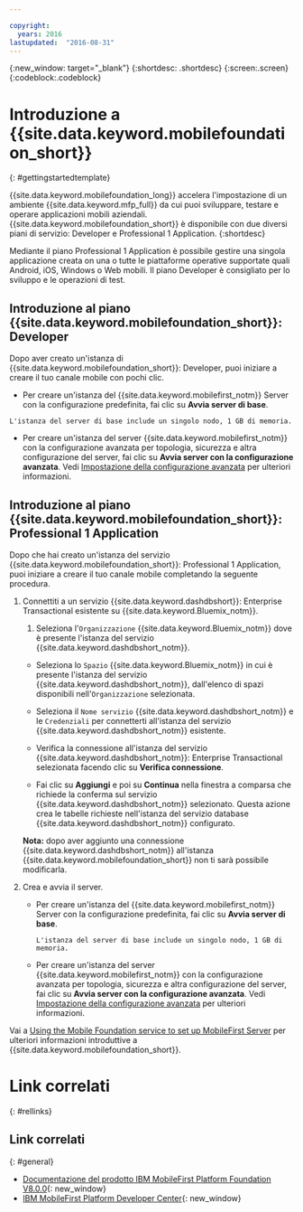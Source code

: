 ```yaml
---

copyright:
  years: 2016
lastupdated:  "2016-08-31"
---
```


{:new_window: target="_blank"}
{:shortdesc: .shortdesc}
{:screen:.screen}
{:codeblock:.codeblock}

# Introduzione a {{site.data.keyword.mobilefoundation_short}}
{: #gettingstartedtemplate}

<!--Last updated: 31 August 2016
{: .last-updated}-->

{{site.data.keyword.mobilefoundation_long}} accelera l'impostazione di un ambiente {{site.data.keyword.mfp_full}} da cui puoi sviluppare, testare e operare applicazioni mobili aziendali. {{site.data.keyword.mobilefoundation_short}} è disponibile con due diversi piani di servizio: Developer e Professional 1 Application.
{:shortdesc}

<!-- The Professional 1 Application plan allows the {{site.data.keyword.mobilefoundation_short}} server to be deployed on a scalable container group.--> Mediante il piano Professional 1 Application è possibile gestire una singola applicazione creata on una o tutte le piattaforme operative supportate quali  Android, iOS, Windows o Web mobili. Il piano Developer <!-- does not support {{site.data.keyword.mobilefoundation_short}} deployment on a container group with more than 1 node. This plan --> è consigliato per lo sviluppo e le operazioni di test.

## Introduzione al piano {{site.data.keyword.mobilefoundation_short}}: Developer

Dopo aver creato un'istanza di {{site.data.keyword.mobilefoundation_short}}: Developer, puoi iniziare a creare il tuo canale mobile con pochi clic.

*	Per creare un'istanza del {{site.data.keyword.mobilefirst_notm}} Server con la configurazione predefinita, fai clic su **Avvia server di base**.

  `L'istanza del server di base include un singolo nodo, 1 GB di memoria.`

* Per creare un'istanza del server {{site.data.keyword.mobilefirst_notm}} con la configurazione avanzata per topologia, sicurezza e altra configurazione del server, fai clic su **Avvia server con la configurazione avanzata**. Vedi [Impostazione della configurazione avanzata](c_using_mfs_p1.html#using_mfs_advanced_p1) per ulteriori informazioni.

## Introduzione al piano {{site.data.keyword.mobilefoundation_short}}: Professional 1 Application

Dopo che hai creato un'istanza del servizio {{site.data.keyword.mobilefoundation_short}}: Professional 1 Application, puoi iniziare a creare il tuo canale mobile completando la seguente procedura.

1.  Connettiti a un servizio {{site.data.keyword.dashdbshort}}: Enterprise Transactional esistente su {{site.data.keyword.Bluemix_notm}}.

    1.  Seleziona l'`Organizzazione` {{site.data.keyword.Bluemix_notm}} dove è presente l'istanza del servizio {{site.data.keyword.dashdbshort_notm}}.

    + Seleziona lo `Spazio`  {{site.data.keyword.Bluemix_notm}} in cui è presente l'istanza del servizio {{site.data.keyword.dashdbshort_notm}}, dall'elenco di spazi disponibili nell'`Organizzazione` selezionata.

    + Seleziona il `Nome servizio` {{site.data.keyword.dashdbshort_notm}} e le `Credenziali` per connetterti all'istanza del servizio  {{site.data.keyword.dashdbshort_notm}} esistente.

    + Verifica la connessione all'istanza del servizio  {{site.data.keyword.dashdbshort_notm}}: Enterprise Transactional selezionata facendo clic su **Verifica connessione**.

    + Fai clic su **Aggiungi** e poi su **Continua** nella finestra a comparsa che richiede la conferma sul servizio {{site.data.keyword.dashdbshort_notm}} selezionato. Questa azione crea le tabelle richieste nell'istanza del servizio database {{site.data.keyword.dashdbshort_notm}} configurato.

    **Nota:** dopo aver aggiunto una connessione {{site.data.keyword.dashdbshort_notm}} all'istanza {{site.data.keyword.mobilefoundation_short}} non ti sarà possibile modificarla.

2.  Crea e avvia il server.

    * Per creare un'istanza del {{site.data.keyword.mobilefirst_notm}} Server con la configurazione predefinita, fai clic su **Avvia server di base**.

      `L'istanza del server di base include un singolo nodo, 1 GB di memoria.`

    * Per creare un'istanza del server {{site.data.keyword.mobilefirst_notm}} con la configurazione avanzata per topologia, sicurezza e altra configurazione del server, fai clic su **Avvia server con la configurazione avanzata**. Vedi [Impostazione della configurazione avanzata](c_using_mfs_p2.html#using_mfs_advanced_p2) per ulteriori informazioni.

Vai a [Using the Mobile Foundation service to set up MobileFirst Server<!-- on IBM Containers-->](https://mobilefirstplatform.ibmcloud.com/tutorials/en/foundation/8.0/bluemix/using-mobile-foundation/) per ulteriori informazioni introduttive a {{site.data.keyword.mobilefoundation_short}}.


# Link correlati
{: #rellinks}

## Link correlati
{: #general}

*	[Documentazione del prodotto IBM MobileFirst Platform Foundation V8.0.0](https://www.ibm.com/support/knowledgecenter/SSHS8R_8.0.0/wl_welcome.html){: new_window}
*	[IBM MobileFirst Platform Developer Center](https://mobilefirstplatform.ibmcloud.com){: new_window}
